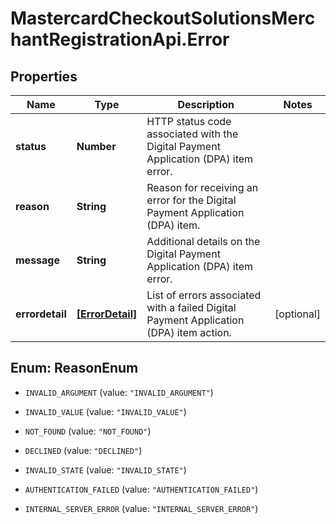 # MastercardCheckoutSolutionsMerchantRegistrationApi.Error

## Properties

Name | Type | Description | Notes
------------ | ------------- | ------------- | -------------
**status** | **Number** | HTTP status code associated with the Digital Payment Application (DPA) item error. | 
**reason** | **String** | Reason for receiving an error for the Digital Payment Application (DPA) item. | 
**message** | **String** | Additional details on the Digital Payment Application (DPA) item error. | 
**errordetail** | [**[ErrorDetail]**](ErrorDetail.md) | List of errors associated with a failed Digital Payment Application (DPA) item action. | [optional] 



## Enum: ReasonEnum


* `INVALID_ARGUMENT` (value: `"INVALID_ARGUMENT"`)

* `INVALID_VALUE` (value: `"INVALID_VALUE"`)

* `NOT_FOUND` (value: `"NOT_FOUND"`)

* `DECLINED` (value: `"DECLINED"`)

* `INVALID_STATE` (value: `"INVALID_STATE"`)

* `AUTHENTICATION_FAILED` (value: `"AUTHENTICATION_FAILED"`)

* `INTERNAL_SERVER_ERROR` (value: `"INTERNAL_SERVER_ERROR"`)




